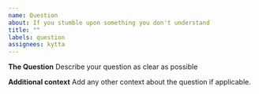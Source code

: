 ```yaml
---
name: Question
about: If you stumble upon something you don't understand
title: ""
labels: question
assignees: kytta
---
```


**The Question**
Describe your question as clear as possible

**Additional context**
Add any other context about the question if applicable.
